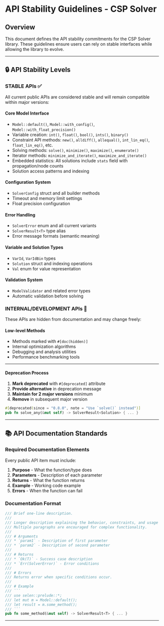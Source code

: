 # API Stability Guidelines - CSP Solver

## Overview

This document defines the API stability commitments for the CSP Solver library. These guidelines ensure users can rely on stable interfaces while allowing the library to evolve.

---

## 🔒 **API Stability Levels**

### **STABLE APIs** ✅
All current public APIs are considered stable and will remain compatible within major versions:

#### **Core Model Interface**
- `Model::default()`, `Model::with_config()`, `Model::with_float_precision()`
- Variable creation: `int()`, `float()`, `bool()`, `ints()`, `binary()`
- Constraint API methods: `new()`, `alldiff()`, `allequal()`, `int_lin_eq()`, `float_lin_eq()`, etc.
- Solving methods: `solve()`, `minimize()`, `maximize()`, `enumerate()`
- Iterator methods: `minimize_and_iterate()`, `maximize_and_iterate()`
- Embedded statistics: All solutions include `stats` field with propagation/node counts
- Solution access patterns and indexing

#### **Configuration System**
- `SolverConfig` struct and all builder methods
- Timeout and memory limit settings  
- Float precision configuration

#### **Error Handling**
- `SolverError` enum and all current variants
- `SolverResult<T>` type alias
- Error message formats (semantic meaning)

#### **Variable and Solution Types**
- `VarId`, `VarIdBin` types
- `Solution` struct and indexing operations
- `Val` enum for value representation

#### **Validation System**
- `ModelValidator` and related error types
- Automatic validation before solving

### **INTERNAL/DEVELOPMENT APIs** 🔧
These APIs are hidden from documentation and may change freely:

#### **Low-level Methods**
- Methods marked with `#[doc(hidden)]`
- Internal optimization algorithms
- Debugging and analysis utilities
- Performance benchmarking tools

---




#### **Deprecation Process**
1. **Mark deprecated** with `#[deprecated]` attribute
2. **Provide alternative** in deprecation message
3. **Maintain for 2 major versions** minimum
4. **Remove** in subsequent major version

```rust
#[deprecated(since = "0.8.0", note = "Use `solve()` instead")]
pub fn solve_any(&mut self) -> SolverResult<Solution> { ... }
```

---

## 📚 **API Documentation Standards**

### **Required Documentation Elements**
Every public API item must include:

1. **Purpose** - What the function/type does
2. **Parameters** - Description of each parameter
3. **Returns** - What the function returns
4. **Example** - Working code example
5. **Errors** - When the function can fail

### **Documentation Format**
```rust
/// Brief one-line description.
/// 
/// Longer description explaining the behavior, constraints, and usage patterns.
/// Multiple paragraphs are encouraged for complex functionality.
///
/// # Arguments
/// * `param1` - Description of first parameter
/// * `param2` - Description of second parameter
///
/// # Returns
/// * `Ok(T)` - Success case description
/// * `Err(SolverError)` - Error conditions
///
/// # Errors
/// Returns error when specific conditions occur.
///
/// # Example
/// ```
/// use selen::prelude::*;
/// let mut m = Model::default();
/// let result = m.some_method();
/// ```
pub fn some_method(&mut self) -> SolverResult<T> { ... }
```

---

